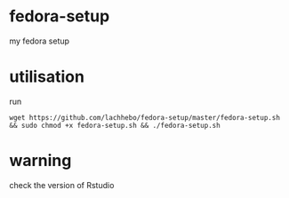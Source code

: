 # fedora-setup
my fedora setup

# utilisation 

run 

	wget https://github.com/lachhebo/fedora-setup/master/fedora-setup.sh && sudo chmod +x fedora-setup.sh && ./fedora-setup.sh

# warning
check the version of Rstudio

